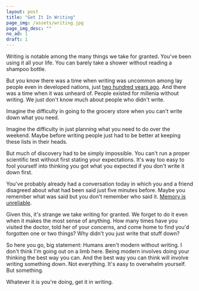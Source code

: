 ```yaml
---
layout: post
title: "Get It In Writing"
page_img: /assets/writing.jpg
page_img_desc: ""
no_ad: 1
draft: 1
---
```


Writing is notable among the many things we take for granted. You've been using it all your life. You can barely take a shower without reading a shampoo bottle.

But you know there was a time when writing was uncommon among lay people even in developed nations, just <a href="https://ourworldindata.org/literacy/#historical-perspective">two hundred years ago</a>. And there was a time when it was unheard of. People existed for millenia without writing. We just don't know much about people who didn't write.

Imagine the difficulty in going to the grocery store when you can't write down what you need.

Imagine the difficulty in just planning what you need to do over the weekend. Maybe before writing people just had to be better at keeping these lists in their heads.

But much of discovery had to be simply impossible. You can't run a proper scientific test without first stating your expectations. It's way too easy to fool yourself into thinking you got what you expected if you don't write it down first.

You've probably already had a conversation today in which you and a friend disagreed about what had been said just five minutes before. Maybe you remember what was said but you don't remember who said it. <a href="http://www.pointofinquiry.org/editing_our_pasts_dr._julia_shaw_on_the_illusion_of_memory/">Memory is unreliable</a>.

Given this, it's strange we take writing for granted. We forget to do it even when it makes the most sense of anything. How many times have you visited the doctor, told her of your concerns, and come home to find you'd forgotten one or two things? Why didn't you just write that stuff down?

So here you go, big statement: Humans aren't modern without writing. I don't think I'm going out on a limb here. Being modern involves doing your thinking the best way you can. And the best way you can think will involve writing something down. Not everything. It's easy to overwhelm yourself. But something.

Whatever it is you're doing, get it in writing.

